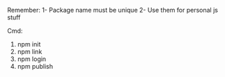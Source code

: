 Remember:
1- Package name must be unique
2- Use them for personal js stuff

Cmd:
1. npm init
2. npm link
3. npm login
4. npm publish
   
